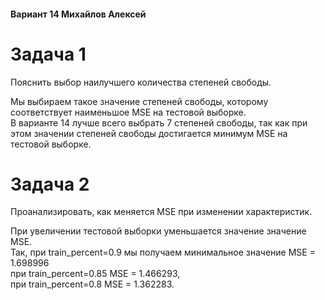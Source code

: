 #### Вариант 14 Михайлов Алексей
# Задача 1
Пояснить выбор наилучшего количества степеней свободы.

Мы выбираем такое значение степеней свободы, которому соответствует наименьшое MSE на тестовой выборке.  
В варианте 14 лучше всего выбрать 7 степеней свободы, так как при этом значении степеней свободы достигается минимум MSE на тестовой выборке.

# Задача 2

Проанализировать, как меняется MSE при изменении характеристик.

При увеличении тестовой выборки уменьшается значение значение MSE.  
Так, при train_percent=0.9 мы получаем минимальное значение MSE = 1.698996  
при train_percent=0.85 MSE = 1.466293,  
при train_percent=0.8 MSE = 1.362283.  
